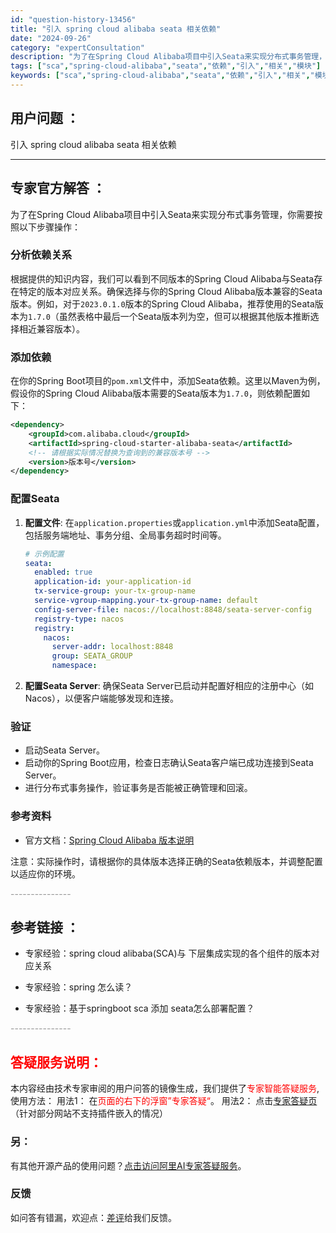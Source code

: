 ```yaml
---
id: "question-history-13456"
title: "引入 spring cloud alibaba seata 相关依赖"
date: "2024-09-26"
category: "expertConsultation"
description: "为了在Spring Cloud Alibaba项目中引入Seata来实现分布式事务管理，你需要按照以下步骤操作：### 分析依赖关系根据提供的知识内容，我们可以看到不同版本的Spring Cloud Alibaba与Seata存在特定的版本对应关系。确保选择与你的Spring Cloud Aliba"
tags: ["sca","spring-cloud-alibaba","seata","依赖","引入","相关","模块"]
keywords: ["sca","spring-cloud-alibaba","seata","依赖","引入","相关","模块"]
---
```


## 用户问题 ： 
 引入 spring cloud alibaba seata 相关依赖  

---------------
## 专家官方解答 ：

为了在Spring Cloud Alibaba项目中引入Seata来实现分布式事务管理，你需要按照以下步骤操作：

### 分析依赖关系
根据提供的知识内容，我们可以看到不同版本的Spring Cloud Alibaba与Seata存在特定的版本对应关系。确保选择与你的Spring Cloud Alibaba版本兼容的Seata版本。例如，对于`2023.0.1.0`版本的Spring Cloud Alibaba，推荐使用的Seata版本为`1.7.0`（虽然表格中最后一个Seata版本列为空，但可以根据其他版本推断选择相近兼容版本）。

### 添加依赖
在你的Spring Boot项目的`pom.xml`文件中，添加Seata依赖。这里以Maven为例，假设你的Spring Cloud Alibaba版本需要的Seata版本为`1.7.0`，则依赖配置如下：

```xml
<dependency>
    <groupId>com.alibaba.cloud</groupId>
    <artifactId>spring-cloud-starter-alibaba-seata</artifactId>
    <!-- 请根据实际情况替换为查询到的兼容版本号 -->
    <version>版本号</version>
</dependency>
```

### 配置Seata
1. **配置文件**: 在`application.properties`或`application.yml`中添加Seata配置，包括服务端地址、事务分组、全局事务超时时间等。

   ```yaml
   # 示例配置
   seata:
     enabled: true
     application-id: your-application-id
     tx-service-group: your-tx-group-name
     service-vgroup-mapping.your-tx-group-name: default
     config-server-file: nacos://localhost:8848/seata-server-config
     registry-type: nacos
     registry:
       nacos:
         server-addr: localhost:8848
         group: SEATA_GROUP
         namespace:
   ```

2. **配置Seata Server**: 确保Seata Server已启动并配置好相应的注册中心（如Nacos），以便客户端能够发现和连接。

### 验证
- 启动Seata Server。
- 启动你的Spring Boot应用，检查日志确认Seata客户端已成功连接到Seata Server。
- 进行分布式事务操作，验证事务是否能被正确管理和回滚。

### 参考资料
- 官方文档：[Spring Cloud Alibaba 版本说明](https://sca.aliyun.com/docs/2023/overview/version-explain/)
  
注意：实际操作时，请根据你的具体版本选择正确的Seata依赖版本，并调整配置以适应你的环境。


<font color="#949494">---------------</font> 


## 参考链接 ：

* 专家经验：spring cloud alibaba(SCA)与 下层集成实现的各个组件的版本对应关系 
 
 * 专家经验：spring 怎么读？ 
 
 * 专家经验：基于springboot sca 添加 seata怎么部署配置？ 


 <font color="#949494">---------------</font> 
 


## <font color="#FF0000">答疑服务说明：</font> 

本内容经由技术专家审阅的用户问答的镜像生成，我们提供了<font color="#FF0000">专家智能答疑服务</font>,使用方法：
用法1： 在<font color="#FF0000">页面的右下的浮窗”专家答疑“</font>。
用法2： 点击[专家答疑页](https://answer.opensource.alibaba.com/docs/intro)（针对部分网站不支持插件嵌入的情况）
### 另：


有其他开源产品的使用问题？[点击访问阿里AI专家答疑服务](https://answer.opensource.alibaba.com/docs/intro)。
### 反馈
如问答有错漏，欢迎点：[差评](https://ai.nacos.io/user/feedbackByEnhancerGradePOJOID?enhancerGradePOJOId=13457)给我们反馈。
